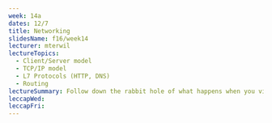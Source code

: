```yaml
---
week: 14a
dates: 12/7
title: Networking
slidesName: f16/week14
lecturer: mterwil
lectureTopics:
  - Client/Server model
  - TCP/IP model
  - L7 Protocols (HTTP, DNS)
  - Routing
lectureSummary: Follow down the rabbit hole of what happens when you visit www.google.com.
leccapWed:
leccapFri:
---
```


